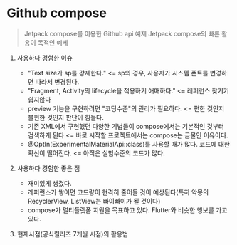 # Github compose
> Jetpack compose를 이용한 Github api 예제
> Jetpack compose의 빠른 활용이 목적인 예제

1. 사용하다 경험한 이슈
   - "Text size가 sp를 강제한다." <= sp의 경우, 사용자가 시스템 폰트를 변경하면 따라서 변경된다.
   - "Fragment, Activity의 lifecycle을 적용하기 애매하다." <= 레퍼런스 찾기기 쉽지않다
   - preview 기능을 구현하려면 "코딩수준"의 관리가 필요하다. <= 편한 것인지 불편한 것인지 판단이 힘들다.
   - 기존 XML에서 구현했던 다양한 기법들이 compose에서는 기본적인 것부터 검색하게 된다 <= 바로 시작할 프로젝트에서는 compose는 금물인 이유이다.
   - @OptIn(ExperimentalMaterialApi::class)를 사용할 때가 많다. 코드에 대한 확신이 떨어진다.  <= 아직은 실험수준의 코드가 많다.

2. 사용하다 경험한 좋은 점
   - 재미있게 생겼다.
   - 레퍼런스가 쌓이면 코드량이 현격히 줄어들 것이 예상된다(특히 악몽의 RecyclerView, ListView는 빠이빠이가 될 것이다)
   - compose가 멀티플랫폼 지원을 목표하고 있다. Flutter와 비슷한 행보를 가고 있다.

4. 현재시점(공식릴리즈 7개월 시점)의 활용법